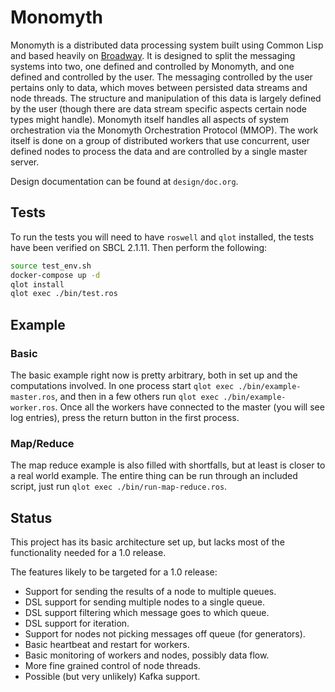 # Monomyth

Monomyth is a distributed data processing system built using Common Lisp and
based heavily on [Broadway](https://hexdocs.pm/broadway/Broadway.html).
It is designed to split the messaging systems into two, one defined and
controlled by Monomyth, and one defined and controlled by the user.
The messaging controlled by the user pertains only to data, which moves between
persisted data streams and node threads.
The structure and manipulation of this data is largely defined by the user
(though there are data stream specific aspects certain node types might handle).
Monomyth itself handles all aspects of system orchestration via the Monomyth
Orchestration Protocol (MMOP).
The work itself is done on a group of distributed workers that use concurrent,
user defined nodes to process the data and are controlled by a single master server.

Design documentation can be found at `design/doc.org`.

## Tests

To run the tests you will need to have `roswell` and `qlot` installed, the tests
have been verified on SBCL 2.1.11.
Then perform the following:
```bash
source test_env.sh
docker-compose up -d
qlot install
qlot exec ./bin/test.ros
```

## Example

### Basic

The basic example right now is pretty arbitrary, both in set up and the
computations involved.
In one process start `qlot exec ./bin/example-master.ros`, and then in a few
others run `qlot exec ./bin/example-worker.ros`.
Once all the workers have connected to the master (you will see log entries),
press the return button in the first process.

### Map/Reduce

The map reduce example is also filled with shortfalls, but at least is closer to
a real world example.
The entire thing can be run through an included script, just run
`qlot exec ./bin/run-map-reduce.ros`.

## Status

This project has its basic architecture set up, but lacks most of the functionality
needed for a 1.0 release.

The features likely to be targeted for a 1.0 release:
- Support for sending the results of a node to multiple queues.
- DSL support for sending multiple nodes to a single queue.
- DSL support filtering which message goes to which queue.
- DSL support for iteration.
- Support for nodes not picking messages off queue (for generators).
- Basic heartbeat and restart for workers.
- Basic monitoring of workers and nodes, possibly data flow.
- More fine grained control of node threads.
- Possible (but very unlikely) Kafka support.
